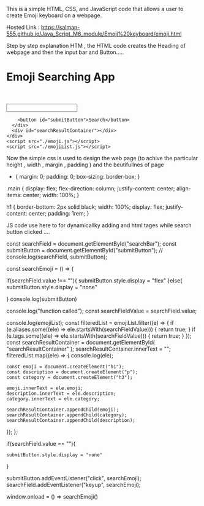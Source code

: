This is a simple HTML, CSS, and JavaScript code that allows a user to create Emoji keyboard on a webpage.

Hosted Link : https://salman-555.github.io/Java_Script_M6_module/Emoji%20keyboard/emoji.html

Step by step explanation HTM , the HTML code  creates the Heading of webpage and then the input bar and Button.....

   <!DOCTYPE html>
<html lang="en">
  <head>
    <meta charset="UTF-8" />
    <meta name="viewport" content="width=device-width, initial-scale=1.0" />
    <title>Document</title>
    <link rel="stylesheet" href="./emoji.css" />
  </head>
  <body>
    <div class="main">
      <h1>Emoji Searching App</h1>
      <br />
      <br />
      <div>
        <input value="" type="search" name="" id="searchBar" />

        <button id="submitButton">Search</button>
      </div>
      <div id="searchResultContainer"></div>
    </div>
    <script src="./emoji.js"></script>
    <script src="./emojiList.js"></script>
  </body>
</html>

Now the simple css is used to design the web page (to achive the particular height , width , margin , padding ) and the beutifullnes of page 

  * {
  margin: 0;
  padding: 0;
  box-sizing: border-box;
}

.main {
  display: flex;
  flex-direction: column;
  justify-content: center;
  align-items: center;
  width: 100%;
}

h1 {
  border-bottom: 2px solid black;
  width: 100%;
  display: flex;
  justify-content: center;
  padding: 1rem;
}

JS code use here to  for dynamicallky adding and html tages while search button clicked ....

const searchField = document.getElementById("searchBar");
const submitButton = document.getElementById("submitButton");
// console.log(searchField, submitButton);

const searchEmoji = () => {

if(searchField.value !== ""){
submitButton.style.display = "flex"
}else{
submitButton.style.display = "none"

}
console.log(submitButton)


  console.log("function called");
  const searchFieldValue = searchField.value;

  console.log(emojiList);
  const filteredList = emojiList.filter((e) => {
    if (e.aliases.some((ele) => ele.startsWith(searchFieldValue))) {
      return true;
    }
    if (e.tags.some((ele) => ele.startsWith(searchFieldValue))) {
      return true;
    }
  });
  const searchResultContainer = document.getElementById(
    "searchResultContainer"
  );
  searchResultContainer.innerText = "";
  filteredList.map((ele) => {
    console.log(ele);

    const emoji = document.createElement("h1");
    const description = document.createElement("p");
    const category = document.createElement("h3");

    emoji.innerText = ele.emoji;
    description.innerText = ele.description;
    category.innerText = ele.category;

    searchResultContainer.appendChild(emoji);
    searchResultContainer.appendChild(category);
    searchResultContainer.appendChild(description);
  });
};


if(searchField.value == ""){

	submitButton.style.display = "none"
}

submitButton.addEventListener("click", searchEmoji);
searchField.addEventListener("keyup", searchEmoji);

window.onload = () => searchEmoji()
